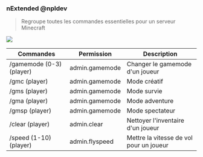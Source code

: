 ### nExtended @npldev

> Regroupe toutes les commandes essentielles pour un serveur Minecraft



<img src="http://api.nathancreations.fr/public/extended.png" />


Commandes | Permission | Description
------------ | ------------- | -------------
  /gamemode (0-3) (player) | admin.gamemode | Changer le gamemode d'un joueur
  /gmc (player) | admin.gamemode | Mode créatif
  /gms (player) | admin.gamemode | Mode survie
  /gma (player) | admin.gamemode | Mode adventure
  /gmsp (player) | admin.gamemode | Mode spectateur
  /clear (player) | admin.clear | Nettoyer l'inventaire d'un joueur
  /speed (1-10) (player) | admin.flyspeed| Mettre la vitesse de vol pour un joueur
